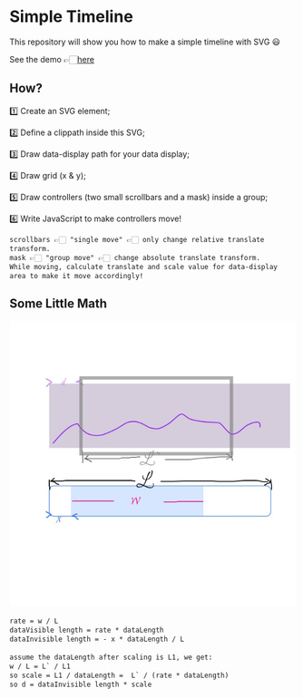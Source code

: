 # Simple Timeline
This repository will show you how to make a simple timeline with SVG 😃

See the demo 👉🏻[here](https://nagisa1993.github.io/SimpleTimeline.io/)

## How?
1️⃣ Create an SVG element;

2️⃣ Define a clippath inside this SVG;

3️⃣ Draw data-display path for your data display;

4️⃣ Draw grid (x & y);

5️⃣ Draw controllers (two small scrollbars and a mask) inside a group;

6️⃣ Write JavaScript to make controllers move! 
```
scrollbars 👉🏻 "single move" 👉🏻 only change relative translate transform.
mask 👉🏻 "group move" 👉🏻 change absolute translate transform. 
While moving, calculate translate and scale value for data-display area to make it move accordingly!
```

## Some Little Math
![alt tag](math.jpeg)
```
rate = w / L
dataVisible length = rate * dataLength
dataInvisible length = - x * dataLength / L

assume the dataLength after scaling is L1, we get:
w / L = L` / L1
so scale = L1 / dataLength =  L` / (rate * dataLength)
so d = dataInvisible length * scale
```
